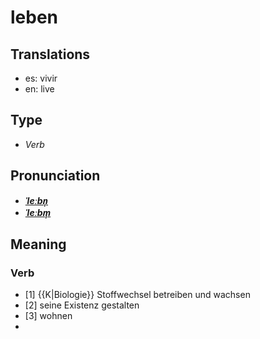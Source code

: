 # leben
## Translations
- es: vivir
- en: live
## Type
- _Verb_
## Pronunciation
- **_[ˈleːbn̩](https://commons.wikimedia.org/wiki/File:De-leben.ogg)_**
- **_[ˈleːbm̩](https://commons.wikimedia.org/wiki/File:De-leben.ogg)_**
## Meaning
### Verb
- [1] {{K|Biologie}} Stoffwechsel betreiben und wachsen
- [2] seine Existenz gestalten
- [3] wohnen
- <!-- erst belegen
- [4] richtig leben, erfüllt leben
- [5] nach dem Tode weiter wirken (durch etwas, das man zu Lebzeiten getan oder erleiden|erlitten hat)
- -->
## Examples
### Verb
- [1] Wir hatten Glück – es lebt.
- [2] Er lebt bescheiden.
- :{{MZ|2|Wer nicht von dreitausend Jahren|Sich weiß Rechenschaft zu geben,|Bleib im Dunkeln unerfahren,|Mag von Tag zu Tage leben.<ref>{{DiB-Projekt Gutenberg-DE | Onlinehttps://www.projekt-gutenberg.org/goethe/divan/divan051.html | Autor{{W|Johann Wolfgang von Goethe}} | TitelWest-östlicher Divan | KapitelKapitel 6 – Rendsch Nameh: Buch des Unmuts }}</ref> }}
- [3] Sie lebt in der Schweiz.
